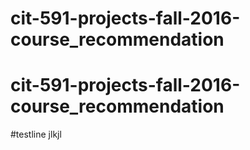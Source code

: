 # cit-591-projects-fall-2016-course_recommendation
# cit-591-projects-fall-2016-course_recommendation
#testline
jlkjl